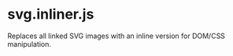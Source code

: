 svg.inliner.js
==============

Replaces all linked SVG images with an inline version for DOM/CSS manipulation.
